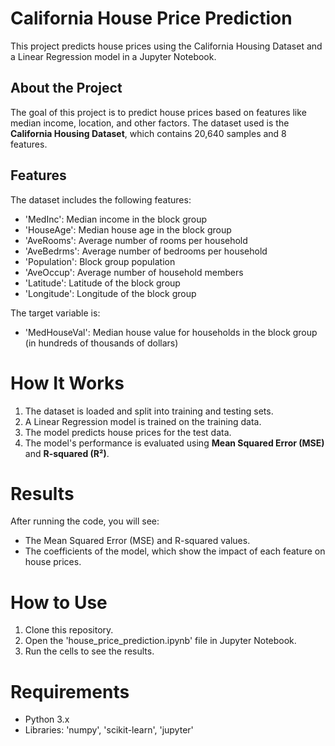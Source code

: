 # California House Price Prediction

This project predicts house prices using the California Housing Dataset and a Linear Regression model in a Jupyter Notebook.

## About the Project

The goal of this project is to predict house prices based on features like median income, location, and other factors. The dataset used is the **California Housing Dataset**, which contains 20,640 samples and 8 features.

## Features

The dataset includes the following features:
- 'MedInc': Median income in the block group
- 'HouseAge': Median house age in the block group
- 'AveRooms': Average number of rooms per household
- 'AveBedrms': Average number of bedrooms per household
- 'Population': Block group population
- 'AveOccup': Average number of household members
- 'Latitude': Latitude of the block group
- 'Longitude': Longitude of the block group

The target variable is:
- 'MedHouseVal': Median house value for households in the block group (in hundreds of thousands of dollars)

# How It Works

1. The dataset is loaded and split into training and testing sets.
2. A Linear Regression model is trained on the training data.
3. The model predicts house prices for the test data.
4. The model's performance is evaluated using **Mean Squared Error (MSE)** and **R-squared (R²)**.

# Results

After running the code, you will see:
- The Mean Squared Error (MSE) and R-squared values.
- The coefficients of the model, which show the impact of each feature on house prices.

# How to Use

1. Clone this repository.
2. Open the 'house_price_prediction.ipynb' file in Jupyter Notebook.
3. Run the cells to see the results.

# Requirements

- Python 3.x
- Libraries: 'numpy', 'scikit-learn', 'jupyter'
